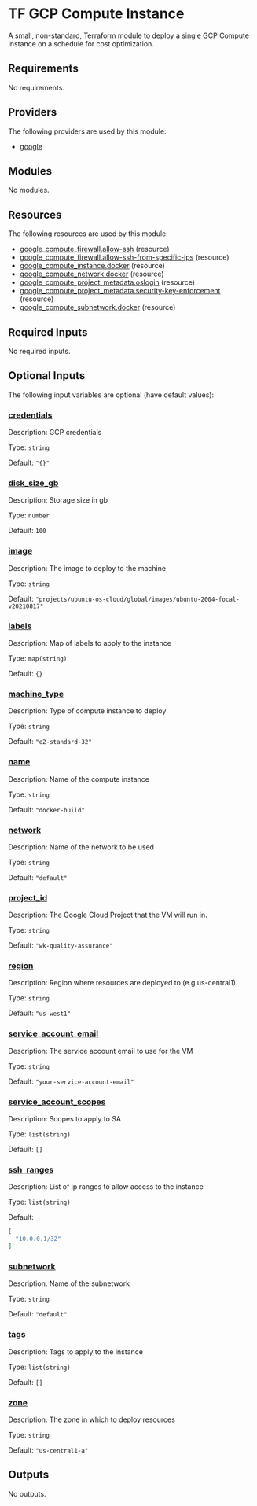 # TF GCP Compute Instance

A small, non-standard, Terraform module to deploy a single GCP Compute Instance
on a schedule for cost optimization.

## Requirements

No requirements.

## Providers

The following providers are used by this module:

- [google](https://registry.terraform.io/providers/hashicorp/google/latest/docs)

## Modules

No modules.

## Resources

The following resources are used by this module:

- [google_compute_firewall.allow-ssh](https://registry.terraform.io/providers/hashicorp/google/latest/docs/resources/compute_firewall) (resource)
- [google_compute_firewall.allow-ssh-from-specific-ips](https://registry.terraform.io/providers/hashicorp/google/latest/docs/resources/compute_firewall) (resource)
- [google_compute_instance.docker](https://registry.terraform.io/providers/hashicorp/google/latest/docs/resources/compute_instance) (resource)
- [google_compute_network.docker](https://registry.terraform.io/providers/hashicorp/google/latest/docs/resources/compute_network) (resource)
- [google_compute_project_metadata.oslogin](https://registry.terraform.io/providers/hashicorp/google/latest/docs/resources/compute_project_metadata) (resource)
- [google_compute_project_metadata.security-key-enforcement](https://registry.terraform.io/providers/hashicorp/google/latest/docs/resources/compute_project_metadata) (resource)
- [google_compute_subnetwork.docker](https://registry.terraform.io/providers/hashicorp/google/latest/docs/resources/compute_subnetwork) (resource)

## Required Inputs

No required inputs.

## Optional Inputs

The following input variables are optional (have default values):

### <a name="input_credentials"></a> [credentials](#input\_credentials)

Description: GCP credentials

Type: `string`

Default: `"{}"`

### <a name="input_disk_size_gb"></a> [disk\_size\_gb](#input\_disk\_size\_gb)

Description: Storage size in gb

Type: `number`

Default: `100`

### <a name="input_image"></a> [image](#input\_image)

Description: The image to deploy to the machine

Type: `string`

Default: `"projects/ubuntu-os-cloud/global/images/ubuntu-2004-focal-v20210817"`

### <a name="input_labels"></a> [labels](#input\_labels)

Description: Map of labels to apply to the instance

Type: `map(string)`

Default: `{}`

### <a name="input_machine_type"></a> [machine\_type](#input\_machine\_type)

Description: Type of compute instance to deploy

Type: `string`

Default: `"e2-standard-32"`

### <a name="input_name"></a> [name](#input\_name)

Description: Name of the compute instance

Type: `string`

Default: `"docker-build"`

### <a name="input_network"></a> [network](#input\_network)

Description: Name of the network to be used

Type: `string`

Default: `"default"`

### <a name="input_project_id"></a> [project\_id](#input\_project\_id)

Description: The Google Cloud Project that the VM will run in.

Type: `string`

Default: `"wk-quality-assurance"`

### <a name="input_region"></a> [region](#input\_region)

Description: Region where resources are deployed to (e.g us-central1).

Type: `string`

Default: `"us-west1"`

### <a name="input_service_account_email"></a> [service\_account\_email](#input\_service\_account\_email)

Description: The service account email to use for the VM

Type: `string`

Default: `"your-service-account-email"`

### <a name="input_service_account_scopes"></a> [service\_account\_scopes](#input\_service\_account\_scopes)

Description: Scopes to apply to SA

Type: `list(string)`

Default: `[]`

### <a name="input_ssh_ranges"></a> [ssh\_ranges](#input\_ssh\_ranges)

Description: List of ip ranges to allow access to the instance

Type: `list(string)`

Default:

```json
[
  "10.0.0.1/32"
]
```

### <a name="input_subnetwork"></a> [subnetwork](#input\_subnetwork)

Description: Name of the subnetwork

Type: `string`

Default: `"default"`

### <a name="input_tags"></a> [tags](#input\_tags)

Description: Tags to apply to the instance

Type: `list(string)`

Default: `[]`

### <a name="input_zone"></a> [zone](#input\_zone)

Description: The zone in which to deploy resources

Type: `string`

Default: `"us-central1-a"`

## Outputs

No outputs.
